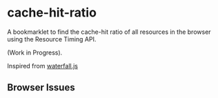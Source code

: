 # cache-hit-ratio
A bookmarklet to find the cache-hit ratio of all resources in the browser using the Resource Timing API. 

(Work in Progress).

Inspired from [waterfall.js](https://github.com/andydavies/waterfall)


## Browser Issues